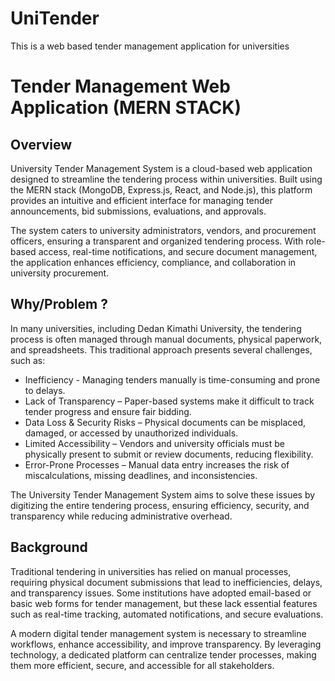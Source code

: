 # UniTender
This is a web based tender management application for universities

# Tender Management Web Application (MERN STACK)
## Overview

University Tender Management System is a cloud-based web application designed to streamline the tendering process within universities. Built using the MERN stack (MongoDB, Express.js, React, and Node.js), this platform provides an intuitive and efficient interface for managing tender announcements, bid submissions, evaluations, and approvals.

The system caters to university administrators, vendors, and procurement officers, ensuring a transparent and organized tendering process. With role-based access, real-time notifications, and secure document management, the application enhances efficiency, compliance, and collaboration in university procurement.
## Why/Problem ?

In many universities, including Dedan Kimathi University, the tendering process is often managed through manual documents, physical paperwork, and spreadsheets. This traditional approach presents several challenges, such as:
+ Inefficiency - Managing tenders manually is time-consuming and prone to delays.
+ Lack of Transparency – Paper-based systems make it difficult to track tender progress and ensure fair bidding.
+ Data Loss & Security Risks – Physical documents can be misplaced, damaged, or accessed by unauthorized individuals.
+ Limited Accessibility – Vendors and university officials must be physically present to submit or review documents, reducing flexibility.
+ Error-Prone Processes – Manual data entry increases the risk of miscalculations, missing deadlines, and inconsistencies.

The University Tender Management System aims to solve these issues by digitizing the entire tendering process, ensuring efficiency, security, and transparency while reducing administrative overhead.
## Background

Traditional tendering in universities has relied on manual processes, requiring physical document submissions that lead to inefficiencies, delays, and transparency issues. Some institutions have adopted email-based or basic web forms for tender management, but these lack essential features such as real-time tracking, automated notifications, and secure evaluations.

A modern digital tender management system is necessary to streamline workflows, enhance accessibility, and improve transparency. By leveraging technology, a dedicated platform can centralize tender processes, making them more efficient, secure, and accessible for all stakeholders.
